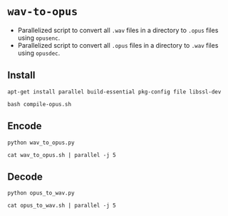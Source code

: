 # `wav-to-opus`

- Parallelized script to convert all `.wav` files in a directory to `.opus` files using `opusenc`.
- Parallelized script to convert all `.opus` files in a directory to `.wav` files using `opusdec`.

## Install

```shell
apt-get install parallel build-essential pkg-config file libssl-dev

bash compile-opus.sh
```

## Encode

```shell
python wav_to_opus.py

cat wav_to_opus.sh | parallel -j 5
```

## Decode

```shell
python opus_to_wav.py

cat opus_to_wav.sh | parallel -j 5
```
